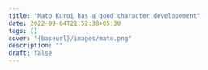 ```yaml
---
title: "Mato Kuroi has a good character developement"
date: 2022-09-04T21:52:38+05:30
tags: []
cover: "{baseurl}/images/mato.png"
description: ""
draft: false
---
```

